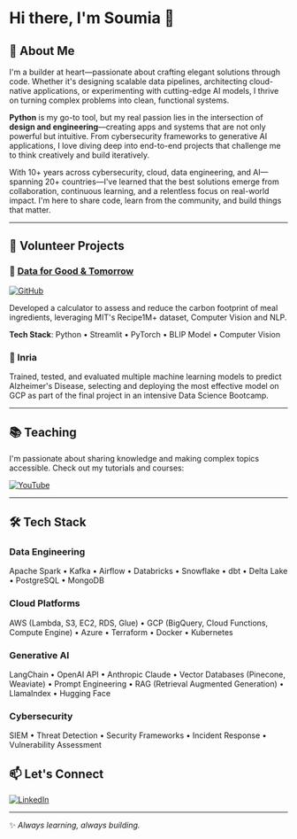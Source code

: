 # Hi there, I'm Soumia 👋 

## 💫 About Me

I'm a builder at heart—passionate about crafting elegant solutions through code. Whether it's designing scalable data pipelines, architecting cloud-native applications, or experimenting with cutting-edge AI models, I thrive on turning complex problems into clean, functional systems.

**Python** is my go-to tool, but my real passion lies in the intersection of **design and engineering**—creating apps and systems that are not only powerful but intuitive. From cybersecurity frameworks to generative AI applications, I love diving deep into end-to-end projects that challenge me to think creatively and build iteratively.

With 10+ years across cybersecurity, cloud, data engineering, and AI—spanning 20+ countries—I've learned that the best solutions emerge from collaboration, continuous learning, and a relentless focus on real-world impact. I'm here to share code, learn from the community, and build things that matter.

---

## 🌟 Volunteer Projects

### 🌱 [Data for Good & Tomorrow](https://github.com/SoumiaG/dish-carbon-calculator)

[![GitHub](https://img.shields.io/badge/GitHub-View_Project-181717?style=for-the-badge&logo=github)](https://github.com/SoumiaG/dish-carbon-calculator)

Developed a calculator to assess and reduce the carbon footprint of meal ingredients, leveraging MIT's Recipe1M+ dataset, Computer Vision and NLP.

**Tech Stack**: Python • Streamlit • PyTorch • BLIP Model • Computer Vision

### 🧠 Inria
Trained, tested, and evaluated multiple machine learning models to predict Alzheimer's Disease, selecting and deploying the most effective model on GCP as part of the final project in an intensive Data Science Bootcamp.

---

## 📚 Teaching

I'm passionate about sharing knowledge and making complex topics accessible. Check out my tutorials and courses:

[![YouTube](https://img.shields.io/badge/YouTube-FF0000?style=for-the-badge&logo=youtube&logoColor=white)](https://youtube.com/playlist?list=PLEELjdEITejlyrvIxz49Kot4jbwpP9jJV&si=jLdMp6VM7JSNcM6t)

---

## 🛠️ Tech Stack

### Data Engineering
Apache Spark • Kafka • Airflow • Databricks • Snowflake • dbt • Delta Lake • PostgreSQL • MongoDB

### Cloud Platforms
AWS (Lambda, S3, EC2, RDS, Glue) • GCP (BigQuery, Cloud Functions, Compute Engine) • Azure • Terraform • Docker • Kubernetes

### Generative AI
LangChain • OpenAI API • Anthropic Claude • Vector Databases (Pinecone, Weaviate) • Prompt Engineering • RAG (Retrieval Augmented Generation) • LlamaIndex • Hugging Face

### Cybersecurity
SIEM • Threat Detection • Security Frameworks • Incident Response • Vulnerability Assessment

## 📫 Let's Connect

[![LinkedIn](https://img.shields.io/badge/LinkedIn-0077B5?style=for-the-badge&logo=linkedin&logoColor=white)](https://www.linkedin.com/in/soumia-ghalim/)

<!-- Add more contact/social links here if you'd like
- Email: your.email@example.com
- Website: [yourwebsite.com](link)
- Twitter: [@yourhandle](link)
-->

---

✨ *Always learning, always building.*
